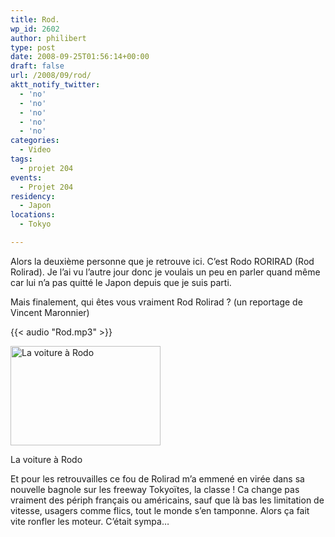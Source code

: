 ```yaml
---
title: Rod.
wp_id: 2602
author: philibert
type: post
date: 2008-09-25T01:56:14+00:00
draft: false
url: /2008/09/rod/
aktt_notify_twitter:
  - 'no'
  - 'no'
  - 'no'
  - 'no'
  - 'no'
categories:
  - Video
tags:
  - projet 204
events:
  - Projet 204
residency:
  - Japon
locations:
  - Tokyo

---
```

Alors la deuxième personne que je retrouve ici. C&rsquo;est Rodo RORIRAD (Rod Rolirad). Je l&rsquo;ai vu l&rsquo;autre jour donc je voulais un peu en parler quand même car lui n&rsquo;a pas quitté le Japon depuis que je suis parti.

Mais finalement, qui êtes vous vraiment Rod Rolirad ? (un reportage de Vincent Maronnier)

{{< audio "Rod.mp3" >}}

<div id="attachment_213" class="wp-caption " style="max-width: 240px">
  <a href="{{< aws >}}/uploads/rodscar.jpg"><img class="size-medium wp-image-213 " title="rodscar" src="{{< aws >}}/uploads/rodscar.jpg" alt="La voiture à Rodo" width="240" height="159" /></a>

  <p class="wp-caption-text">
    La voiture à Rodo
  </p>
</div>

Et pour les retrouvailles ce fou de Rolirad m&rsquo;a emmené en virée dans sa nouvelle bagnole sur les freeway Tokyoïtes, la classe ! Ca change pas vraiment des périph français ou américains, sauf que là bas les limitation de vitesse, usagers comme flics, tout le monde s&rsquo;en tamponne. Alors ça fait vite ronfler les moteur. C&rsquo;était sympa&#8230;